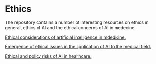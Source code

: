 # Ethics
The repository contains a number of interesting resources on ethics in general, ethics of AI and the ethical concerns of AI in medecine. 


[Ethical considerations of artificial intelligence in mdedicine.](https://medium.com/computers-and-society-bucknell/ethical-considerations-of-artificial-intelligence-in-medicine-d7c477d0db09)

[Emergence of ethical issues in the application of AI to the medical field.](https://medium.com/futuresin/the-emergence-of-ethical-issues-in-the-application-of-artificial-intelligence-to-the-medical-field-2677c54cc1f9)

[Ethical and policy risks of AI in healthcare.](https://medium.com/@yolandalannqist/ethical-policy-risks-of-artificial-intelligence-in-healthcare-d890205d000a)
